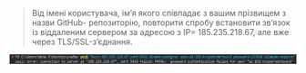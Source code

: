 > Від імені користувача, ім’я якого співпадає з вашим прізвищем з назви GitHub-
> репозиторію, повторити спробу встановити зв’язок із віддаленим сервером за адресою з IP=
> 185.235.218.67, але вже через TLS/SSL-з’єднання.

![](img/2023-11-27-17-11-48.png)
